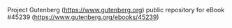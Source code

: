 Project Gutenberg (https://www.gutenberg.org) public repository for eBook #45239 (https://www.gutenberg.org/ebooks/45239)
